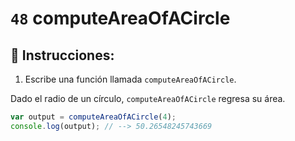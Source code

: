 # `48` computeAreaOfACircle

## 📝 Instrucciones:

1. Escribe una función llamada `computeAreaOfACircle`.

Dado el radio de un círculo, `computeAreaOfACircle` regresa su área.

```Javascript
var output = computeAreaOfACircle(4);
console.log(output); // --> 50.26548245743669
```